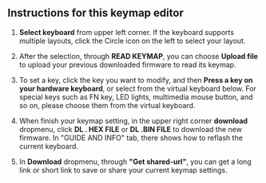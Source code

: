 ## Instructions for this keymap editor

1. **Select keyboard** from upper left corner. If the keyboard supports multiple layouts, click the Circle icon on the left to select your layout. 

2. After the selection, through **READ KEYMAP**, you can choose **Upload file** to upload your previous downloaded firmware to read its keymap.

3. To set a key, click the key you want to modify, and then **Press a key on your hardware keyboard**, or select from the virtual keyboard below. For special keys such as FN key, LED lights, multimedia mouse button, and so on, please choose them from the virtual keyboard.

4. When finish your keymap setting, in the upper right corner **download** dropmenu, click **DL . HEX FILE** or **DL .BIN FILE** to download the new firmware. In "GUIDE AND INFO" tab, there shows how to reflash the current keyboard. 

5. In **Download** dropmenu, through **"Get shared-url"**, you can get a long link or short link to save or share your current keymap settings.
